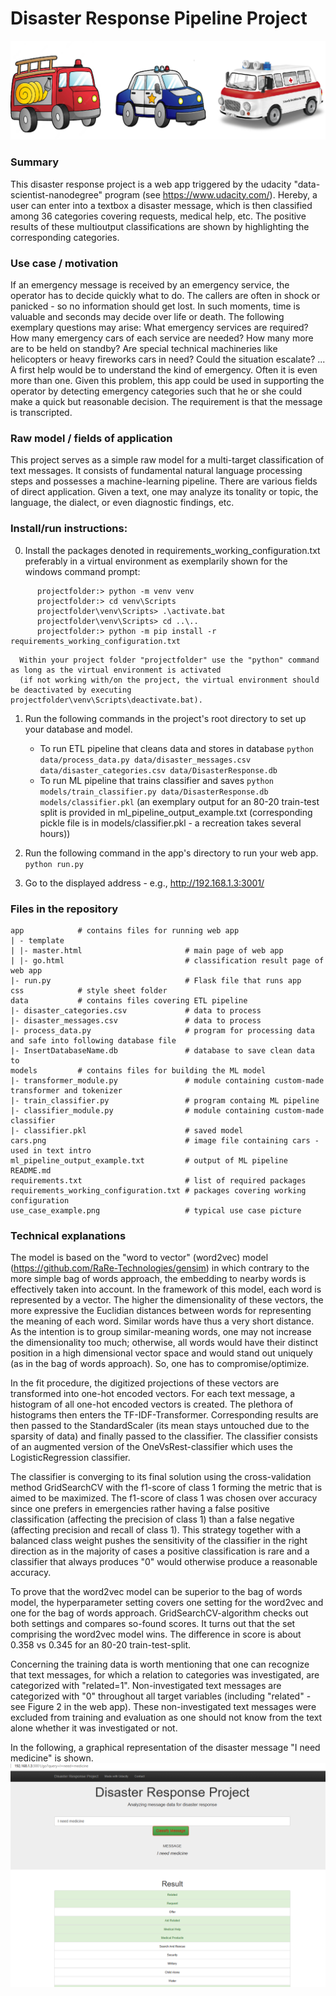 # Disaster Response Pipeline Project

![cars](cars.png)
<!--
Pictures taken from:
* https://www.freepik.com/premium-vector/fire-truck-cartoon-clipart-colored-illustration_24434623.htm
* https://de.freepik.com/vektoren-premium/polizeiauto-cartoon-clipart-farbige-illustration_24434932.htm
* https://cobi.eu/product/barkas-b1000-krankenwagen,3403
-->
### Summary

This disaster response project is a web app triggered by the udacity "data-scientist-nanodegree" program (see https://www.udacity.com/).
Hereby, a user can enter into a textbox a disaster message, which is then classified among 36 categories covering requests, medical help, etc.
The positive results of these multioutput classifications are shown by highlighting the corresponding categories.


### Use case / motivation
If an emergency message is received by an emergency service, the operator has to decide quickly what to do.
The callers are often in shock or panicked - so no information should get lost.
In such moments, time is valuable and seconds may decide over life or death.
The following exemplary questions may arise: What emergency services are required? How many emergency cars of each service are needed? How many more are to be held on standby? Are special technical machineries like helicopters or heavy fireworks cars in need? Could the situation escalate? ...
A first help would be to understand the kind of emergency. Often it is even more than one.
Given this problem, this app could be used in supporting the operator by detecting emergency categories such that he or she could make a quick but reasonable decision.
The requirement is that the message is transcripted.



### Raw model / fields of application

This project serves as a simple raw model for a multi-target classification of text messages. It consists of fundamental natural language processing steps
and possesses a machine-learning pipeline.
There are various fields of direct application.
Given a text, one may analyze its tonality or topic, the language, the dialect, or even diagnostic findings, etc.





### Install/run instructions:
0. Install the packages denoted in requirements_working_configuration.txt preferably in a virtual environment as exemplarily shown for the windows command prompt:
```
      projectfolder:> python -m venv venv
      projectfolder:> cd venv\Scripts
      projectfolder\venv\Scripts> .\activate.bat
      projectfolder\venv\Scripts> cd ..\..
      projectfolder:> python -m pip install -r requirements_working_configuration.txt
```
      Within your project folder "projectfolder" use the "python" command as long as the virtual environment is activated
      (if not working with/on the project, the virtual environment should be deactivated by executing projectfolder\venv\Scripts\deactivate.bat).

1. Run the following commands in the project's root directory to set up your database and model.

    - To run ETL pipeline that cleans data and stores in database
        `python data/process_data.py data/disaster_messages.csv data/disaster_categories.csv data/DisasterResponse.db`
    - To run ML pipeline that trains classifier and saves
        `python models/train_classifier.py data/DisasterResponse.db models/classifier.pkl`
        (an exemplary output for an 80-20 train-test split is provided in ml_pipeline_output_example.txt (corresponding pickle file is in models/classifier.pkl - a recreation takes several hours))

2. Run the following command in the app's directory to run your web app.
    `python run.py`

3. Go to the displayed address - e.g., http://192.168.1.3:3001/


### Files in the repository
```
app            # contains files for running web app
| - template
| |- master.html                       # main page of web app
| |- go.html                           # classification result page of web app
|- run.py                              # Flask file that runs app
css            # style sheet folder
data           # contains files covering ETL pipeline
|- disaster_categories.csv             # data to process
|- disaster_messages.csv               # data to process
|- process_data.py                     # program for processing data and safe into following database file
|- InsertDatabaseName.db               # database to save clean data to
models         # contains files for building the ML model
|- transformer_module.py               # module containing custom-made transformer and tokenizer
|- train_classifier.py                 # program containg ML pipeline
|- classifier_module.py                # module containing custom-made classifier
|- classifier.pkl                      # saved model
cars.png                               # image file containing cars - used in text intro
ml_pipeline_output_example.txt         # output of ML pipeline
README.md
requirements.txt                       # list of required packages
requirements_working_configuration.txt # packages covering working configuration
use_case_example.png                   # typical use case picture
```

### Technical explanations


The model is based on the "word to vector" (word2vec) model (https://github.com/RaRe-Technologies/gensim) in which contrary to the more simple bag of words approach, the embedding to nearby words is effectively taken into account.
In the framework of this model, each word is represented by a vector.
The higher the dimensionality of these vectors, the more expressive the Euclidian distances between words for representing the meaning of each word.
Similar words have thus a very short distance.
As the intention is to group similar-meaning words, one may not increase the dimensionality too much; otherwise, all words would have their distinct position in a high dimensional vector space and would stand out uniquely (as in the bag of words approach).
So, one has to compromise/optimize.

In the fit procedure, the digitized projections of these vectors are transformed into one-hot encoded vectors.
For each text message, a histogram of all one-hot encoded vectors is created. The plethora of histograms then enters the TF-IDF-Transformer.
Corresponding results are then passed to the StandardScaler (its mean stays untouched due to the sparsity of data) and finally passed to the classifier.
The classifier consists of an augmented version of the OneVsRest-classifier which uses the LogisticRegression classifier.

The classifier is converging to its final solution using the cross-validation method GridSearchCV with the f1-score of class 1 forming the metric that is aimed to be maximized.
The f1-score of class 1 was chosen over accuracy since one prefers in emergencies rather having a false positive classification (affecting the precision of class 1) than a false negative (affecting precision and recall of class 1).
This strategy together with a balanced class weight pushes the sensitivity of the classifier in the right direction as in the majority of cases a positive classification is rare and a classifier that always produces "0" would otherwise produce a reasonable accuracy.

To prove that the word2vec model can be superior to the bag of words model, the hyperparameter setting covers one setting for the word2vec and one for the bag of words approach.
GridSearchCV-algorithm checks out both settings and compares so-found scores.
It turns out that the set comprising the word2vec model wins.
The difference in score is about 0.358 vs 0.345 for an 80-20 train-test-split.

Concerning the training data is worth mentioning that one can recognize that text messages, for which a relation to categories was investigated, are categorized with "related=1".
Non-investigated text messages are categorized with "0" throughout all target variables (including "related" - see Figure 2 in the web app).
These non-investigated text messages were excluded from training and evaluation as one should not know from the text alone whether it was investigated or not.

In the following, a graphical representation of the disaster message "I need medicine" is shown.
![use_case_example](use_case_example.png)
